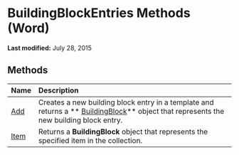 
# BuildingBlockEntries Methods (Word)

 **Last modified:** July 28, 2015


## Methods



|**Name**|**Description**|
|:-----|:-----|
| [Add](09578906-ea6d-9475-e026-b9dc437f451b.md)|Creates a new building block entry in a template and returns a  ** [BuildingBlock](2558b89f-8552-bb71-fa40-101cab2635ba.md)** object that represents the new building block entry.|
| [Item](6adb7a4a-0b0b-1933-7cb7-0a8a78c98098.md)|Returns a  **BuildingBlock** object that represents the specified item in the collection.|
